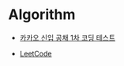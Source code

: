 # Algorithm

- [카카오 신입 공채 1차 코딩 테스트](http://tech.kakao.com/2017/09/27/kakao-blind-recruitment-round-1/)

- [LeetCode](https://leetcode.com/problemset/all/)
